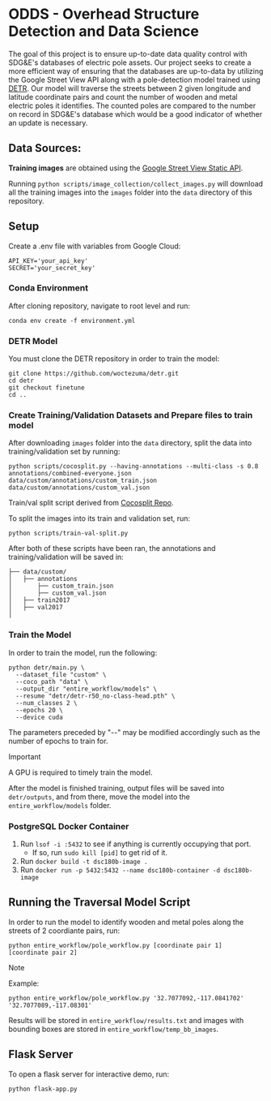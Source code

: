 # ODDS - Overhead Structure Detection and Data Science

The goal of this project is to ensure up-to-date data quality control with SDG&E's databases of electric pole assets. Our project seeks to create a more efficient way of ensuring that the databases are up-to-data by utilizing the Google Street View API along with a pole-detection model trained using [DETR](https://github.com/facebookresearch/detr/). Our model will traverse the streets between 2 given longitude and latitude coordinate pairs and count the number of wooden and metal electric poles it identifies. The counted poles are compared to the number on record in SDG&E's database which would be a good indicator of whether an update is necessary.

## Data Sources:

**Training images** are obtained using the [Google Street View Static API](https://developers.google.com/maps/documentation/streetview/overview).

Running `python scripts/image_collection/collect_images.py` will download all the training images into the `images` folder into the `data` directory of this repository.


## Setup
Create a .env file with variables from Google Cloud:
```
API_KEY='your_api_key'
SECRET='your_secret_key'
```

### Conda Environment
After cloning repository, navigate to root level and run:
```
conda env create -f environment.yml
```

### DETR Model
You must clone the DETR repository in order to train the model:
```
git clone https://github.com/woctezuma/detr.git
cd detr
git checkout finetune
cd ..
```

### Create Training/Validation Datasets and Prepare files to train model
After downloading `images` folder into the `data` directory, split the data into training/validation set by running:
```
python scripts/cocosplit.py --having-annotations --multi-class -s 0.8 annotations/combined-everyone.json data/custom/annotations/custom_train.json data/custom/annotations/custom_val.json
```
Train/val split script derived from [Cocosplit Repo](https://github.com/akarazniewicz/cocosplit).

To split the images into its train and validation set, run:
```
python scripts/train-val-split.py
```

After both of these scripts have been ran, the annotations and training/validation will be saved in:
```
├── data/custom/                
│   ├── annotations
│       ├── custom_train.json
│       ├── custom_val.json
│   ├── train2017
│   ├── val2017
│
```

### Train the Model
In order to train the model, run the following:
```
python detr/main.py \
  --dataset_file "custom" \
  --coco_path "data" \
  --output_dir "entire_workflow/models" \
  --resume "detr/detr-r50_no-class-head.pth" \
  --num_classes 2 \
  --epochs 20 \
  --device cuda
```
The parameters preceded by "--" may be modified accordingly such as the number of epochs to train for.
> [!IMPORTANT]
> A GPU is required to timely train the model.

After the model is finished training, output files will be saved into `detr/outputs`, and from there, move the model into the `entire_workflow/models` folder.

### PostgreSQL Docker Container
1. Run `lsof -i :5432` to see if anything is currently occupying that port.
    - If so, run `sudo kill [pid]` to get rid of it.
2. Run `docker build -t dsc180b-image .`
3. Run `docker run -p 5432:5432 --name dsc180b-container -d dsc180b-image`

## Running the Traversal Model Script

In order to run the model to identify wooden and metal poles along the streets of 2 coordiante pairs, run:
```
python entire_workflow/pole_workflow.py [coordinate pair 1] [coordinate pair 2]
```
> [!NOTE]
> Example:
> ```
> python entire_workflow/pole_workflow.py '32.7077092,-117.0841702' '32.7077089,-117.08301'
> ```
Results will be stored in `entire_workflow/results.txt` and images with bounding boxes are stored in `entire_workflow/temp_bb_images`.

## Flask Server
To open a flask server for interactive demo, run:
```
python flask-app.py
```